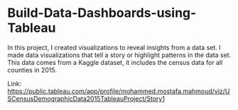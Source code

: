 # Build-Data-Dashboards-using-Tableau
In this project, I created visualizations to reveal insights from a data set. I made data visualizations that tell a story or highlight patterns in the data set. This data comes from a Kaggle dataset, it includes the census data for all counties in 2015.

Link: https://public.tableau.com/app/profile/mohammed.mostafa.mahmoud/viz/USCensusDemographicData2015TableauProject/Story1

